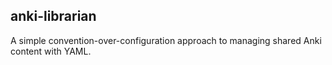 ## anki-librarian

A simple convention-over-configuration approach to managing shared Anki
content with YAML.
